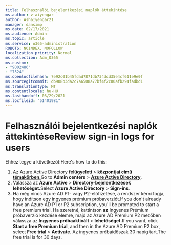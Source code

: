 ```yaml
---
title: Felhasználói bejelentkezési naplók áttekintése
ms.author: v-aiyengar
author: AshaIyengar21
manager: dansimp
ms.date: 02/17/2021
ms.audience: Admin
ms.topic: article
ms.service: o365-administration
ROBOTS: NOINDEX, NOFOLLOW
localization_priority: Normal
ms.collection: Adm_O365
ms.custom:
- "9002486"
- "7524"
ms.openlocfilehash: 7e92c01b45fdad7871db734dcd35e4cf611e9e0f
ms.sourcegitcommit: db908b3da2c7a6508a77bf4f2c80afb294fadbd1
ms.translationtype: MT
ms.contentlocale: hu-HU
ms.lasthandoff: 03/29/2021
ms.locfileid: "51401981"
---
```

# <a name="review-sign-in-logs-for-users"></a><span data-ttu-id="e0bac-102">Felhasználói bejelentkezési naplók áttekintése</span><span class="sxs-lookup"><span data-stu-id="e0bac-102">Review sign-in logs for users</span></span>

<span data-ttu-id="e0bac-103">Ehhez tegye a következőt:</span><span class="sxs-lookup"><span data-stu-id="e0bac-103">Here's how to do this:</span></span>

1. <span data-ttu-id="e0bac-104">Az Azure Active Directory **felügyeleti**  >  **[központjai című témakörben.](https://go.microsoft.com/fwlink/p/?linkid=2067268)**</span><span class="sxs-lookup"><span data-stu-id="e0bac-104">Go to **Admin centers** > **[Azure Active Directory](https://go.microsoft.com/fwlink/p/?linkid=2067268)**.</span></span>
1. <span data-ttu-id="e0bac-105">Válassza az **Azure Active**  >  **Directory-bejelentkezések lehetőséget.**</span><span class="sxs-lookup"><span data-stu-id="e0bac-105">Select **Azure Active Directory** > **Sign-ins**.</span></span>
1. <span data-ttu-id="e0bac-106">Ha még nincs Azure AD P1- vagy P2-előfizetése, a rendszer kérni fogja, hogy indítson egy ingyenes prémium próbaverziót.</span><span class="sxs-lookup"><span data-stu-id="e0bac-106">If you don't already have an Azure AD P1 or P2 subscription, you'll be prompted to start a free premium trial.</span></span> <span data-ttu-id="e0bac-107">Ha szeretné, kattintson **az** Ingyenes Prémium próbaverzió kezdése elemre, majd az Azure AD Premium P2 mezőben válassza az **Ingyenes próbaaktivált**  >  **lehetőséget.**</span><span class="sxs-lookup"><span data-stu-id="e0bac-107">If you want, click **Start a free Premium trial**, and then in the Azure AD Premium P2 box, select **Free trial** > **Activate**.</span></span> <span data-ttu-id="e0bac-108">Az ingyenes próbaidőszak 30 napig tart.</span><span class="sxs-lookup"><span data-stu-id="e0bac-108">The free trial is for 30 days.</span></span>